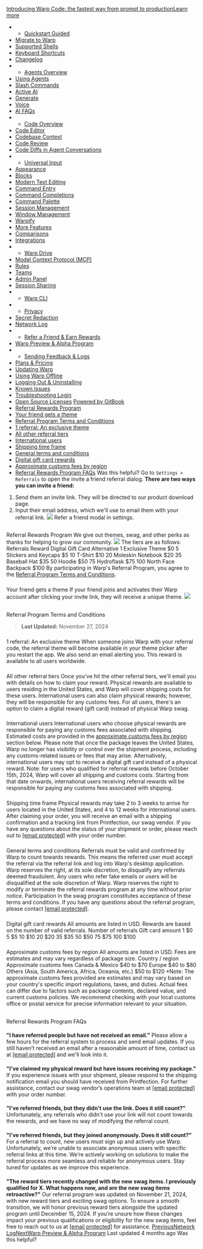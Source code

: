 [Introducing Warp Code: the fastest way from prompt to productionLearn more ](https://www.warp.dev/blog/introducing-warp-code-prompt-to-prod)
 * * [Quickstart Guided](/)
 * [Migrate to Warp](/getting-started/migrate-to-warp)
 * [Supported Shells](/getting-started/supported-shells)
 * [Keyboard Shortcuts](/getting-started/keyboard-shortcuts)
 * [Changelog](/getting-started/changelog)
 * * [Agents Overview](/agents/agents-overview)
 * [Using Agents](/agents/using-agents)
 * [Slash Commands](/agents/slash-commands)
 * [Active AI](/agents/active-ai)
 * [Generate](/agents/generate)
 * [Voice](/agents/voice)
 * [AI FAQs](/agents/ai-faqs)
 * * [Code Overview](/code/code-overview)
 * [Code Editor](/code/code-editor)
 * [Codebase Context](/code/codebase-context)
 * [Code Review](/code/code-review)
 * [Code Diffs in Agent Conversations](/code/reviewing-code)
 * * [Universal Input](/terminal/universal-input)
 * [Appearance](/terminal/appearance)
 * [Blocks](/terminal/blocks)
 * [Modern Text Editing](/terminal/editor)
 * [Command Entry](/terminal/entry)
 * [Command Completions](/terminal/command-completions)
 * [Command Palette](/terminal/command-palette)
 * [Session Management](/terminal/sessions)
 * [Window Management](/terminal/windows)
 * [Warpify](/terminal/warpify)
 * [More Features](/terminal/more-features)
 * [Comparisons](/terminal/comparisons)
 * [Integrations](/terminal/integrations-and-plugins)
 * * [Warp Drive](/knowledge-and-collaboration/warp-drive)
 * [Model Context Protocol (MCP)](/knowledge-and-collaboration/mcp)
 * [Rules](/knowledge-and-collaboration/rules)
 * [Teams](/knowledge-and-collaboration/teams)
 * [Admin Panel](/knowledge-and-collaboration/admin-panel)
 * [Session Sharing](/knowledge-and-collaboration/session-sharing)
 * * [Warp CLI](/developers/cli)
 * * [Privacy](/privacy/privacy)
 * [Secret Redaction](/privacy/secret-redaction)
 * [Network Log](/privacy/network-log)
 * * [Refer a Friend & Earn Rewards](/community/refer-a-friend)
 * [Warp Preview & Alpha Program](/community/warp-preview-and-alpha-program)
 * * [Sending Feedback & Logs](/support-and-billing/sending-us-feedback)
 * [Plans & Pricing](/support-and-billing/plans-and-pricing)
 * [Updating Warp](/support-and-billing/updating-warp)
 * [Using Warp Offline](/support-and-billing/using-warp-offline)
 * [Logging Out & Uninstalling](/support-and-billing/uninstalling-warp)
 * [Known Issues](/support-and-billing/known-issues)
 * [Troubleshooting Login](/support-and-billing/troubleshooting-login-issues)
 * [Open Source Licenses](/support-and-billing/licenses)
[Powered by GitBook](https://www.gitbook.com/?utm_source=content&utm_medium=trademark&utm_campaign=-MbqIgTw17KQvq_DQuRr)
 * [Referral Rewards Program](#referral-rewards-program)
 * [Your friend gets a theme](#your-friend-gets-a-theme)
 * [Referral Program Terms and Conditions](#referral-program-terms-and-conditions)
 * [1 referral: An exclusive theme](#id-1-referral-an-exclusive-theme)
 * [All other referral tiers](#all-other-referral-tiers)
 * [International users](#international-users)
 * [Shipping time frame](#shipping-time-frame)
 * [General terms and conditions](#general-terms-and-conditions)
 * [Digital gift card rewards](#digital-gift-card-rewards)
 * [Approximate customs fees by region](#approximate-customs-fees-by-region)
 * [Referral Rewards Program FAQs](#referral-rewards-program-faqs)
Was this helpful?
Go to `Settings > Referrals` to open the invite a friend referral dialog.
**There are two ways you can invite a friend:**
 1. Send them an invite link. They will be directed to our product download page.
 2. Input their email address, which we'll use to email them with your referral link.
![](https://docs.warp.dev/~gitbook/image?url=https%3A%2F%2F2297236823-files.gitbook.io%2F%7E%2Ffiles%2Fv0%2Fb%2Fgitbook-x-prod.appspot.com%2Fo%2Fspaces%252F-MbqIgTw17KQvq_DQuRr%252Fuploads%252Fgit-blob-1fe7c19128ea40ced49d95dd47b0e0b99c6d2195%252Frefer-a-friend.gif%3Falt%3Dmedia&width=768&dpr=4&quality=100&sign=b9f5b398&sv=2)
Refer a friend modal in settings.
## 
[](#referral-rewards-program)
Referral Rewards Program
We give out themes, swag, and other perks as thanks for helping to grow our community.
![](https://docs.warp.dev/~gitbook/image?url=https%3A%2F%2F2297236823-files.gitbook.io%2F%7E%2Ffiles%2Fv0%2Fb%2Fgitbook-x-prod.appspot.com%2Fo%2Fspaces%252F-MbqIgTw17KQvq_DQuRr%252Fuploads%252Fgit-blob-96efeb367acc1768ef3574701ef01e0e91479540%252Freferrals-swag.png%3Falt%3Dmedia&width=768&dpr=4&quality=100&sign=551cd8e6&sv=2)
The tiers are as follows:
Referrals
Reward
Digital Gift Card Alternative
1
Exclusive Theme
$0
5
Stickers and Keycaps
$5
10
T-Shirt
$10
20
Moleskin Notebook
$20
35
Baseball Hat
$35
50
Hoodie
$50
75
Hydroflask
$75
100
North Face Backpack
$100
By participating in Warp's Referral Program, you agree to the [Referral Program Terms and Conditions](/community/refer-a-friend#referral-program-terms-and-conditions).
### 
[](#your-friend-gets-a-theme)
Your friend gets a theme
If your friend joins and activates their Warp account after clicking your invite link, they will receive a unique theme.
![](https://docs.warp.dev/~gitbook/image?url=https%3A%2F%2F2297236823-files.gitbook.io%2F%7E%2Ffiles%2Fv0%2Fb%2Fgitbook-x-prod.appspot.com%2Fo%2Fspaces%252F-MbqIgTw17KQvq_DQuRr%252Fuploads%252Fgit-blob-0370341f89e09106a86e5af809aa693fa86dce9b%252Freceive_referral_theme.png%3Falt%3Dmedia&width=768&dpr=4&quality=100&sign=7bed9de4&sv=2)
## 
[](#referral-program-terms-and-conditions)
Referral Program Terms and Conditions
> **Last Updated:** November 27, 2024
### 
[](#id-1-referral-an-exclusive-theme)
1 referral: An exclusive theme
When someone joins Warp with your referral code, the referral theme will become available in your theme picker after you restart the app. We also send an email alerting you. This reward is available to all users worldwide.
### 
[](#all-other-referral-tiers)
All other referral tiers
Once you've hit the other referral tiers, we'll email you with details on how to claim your reward. Physical rewards are available to users residing in the United States, and Warp will cover shipping costs for these users. International users can also claim physical rewards; however, they will be responsible for any customs fees. For all users, there's an option to claim a digital reward (gift card) instead of physical Warp swag.
### 
[](#international-users)
International users
International users who choose physical rewards are responsible for paying any customs fees associated with shipping. Estimated costs are provided in the [approximate customs fees by region](/community/refer-a-friend#approximate-customs-fees-by-region) section below. Please note that once the package leaves the United States, Warp no longer has visibility or control over the shipment process, including any customs-related issues or fees that may arise.
Alternatively, international users may opt to receive a digital gift card instead of a physical reward.
Note: for users who qualified for referral rewards before October 15th, 2024, Warp will cover all shipping and customs costs. Starting from that date onwards, international users receiving referral rewards will be responsible for paying any customs fees associated with shipping.
### 
[](#shipping-time-frame)
Shipping time frame
Physical rewards may take 2 to 3 weeks to arrive for users located in the United States, and 4 to 12 weeks for international users. After claiming your order, you will receive an email with a shipping confirmation and a tracking link from Printfection, our swag vendor.
If you have any questions about the status of your shipment or order, please reach out to [[email protected]](/cdn-cgi/l/email-protection) with your order number.
### 
[](#general-terms-and-conditions)
General terms and conditions
Referrals must be valid and confirmed by Warp to count towards rewards. This means the referred user must accept the referral via the referral link and log into Warp's desktop application.
Warp reserves the right, at its sole discretion, to disqualify any referrals deemed fraudulent. Any users who refer fake emails or users will be disqualified at the sole discretion of Warp.
Warp reserves the right to modify or terminate the referral rewards program at any time without prior notice. Participation in the swag program constitutes acceptance of these terms and conditions.
If you have any questions about the referral program, please contact [[email protected]](/cdn-cgi/l/email-protection#2557404340575744495665524457550b414053).
### 
[](#digital-gift-card-rewards)
Digital gift card rewards
All amounts are listed in USD. Rewards are based on the number of valid referrals.
Number of referrals
Gift card amount
1
$0
5
$5
10
$10
20
$20
35
$35
50
$50
75
$75
100
$100
### 
[](#approximate-customs-fees-by-region)
Approximate customs fees by region
All amounts are listed in USD. Fees are estimates and may vary regardless of package size.
Country / region
Approximate customs fees
Canada & Mexico
$40 to $70
Europe
$40 to $80
Others (Asia, South America, Africa, Oceania, etc.)
$50 to $120
*Note: The approximate customs fees provided are estimates and may vary based on your country's specific import regulations, taxes, and duties. Actual fees can differ due to factors such as package contents, declared value, and current customs policies. We recommend checking with your local customs office or postal service for precise information relevant to your situation.
## 
[](#referral-rewards-program-faqs)
Referral Rewards Program FAQs
#### 
[](#i-have-referred-people-but-have-not-received-an-email)
**"I have referred people but have not received an email."**
Please allow a few hours for the referral system to process and send email updates. If you still haven’t received an email after a reasonable amount of time, contact us at [[email protected]](/cdn-cgi/l/email-protection#a3d1c6c5c6d1d1c2cfd0e3d4c2d1d38dc7c6d5) and we'll look into it.
#### 
[](#ive-claimed-my-physical-reward-but-have-issues-receiving-my-package)
**"I've claimed my physical reward but have issues receiving my package."**
If you experience issues with your shipment, please respond to the shipping notification email you should have received from Printfection. For further assistance, contact our swag vendor’s operations team at [[email protected]](/cdn-cgi/l/email-protection#62111712120d10162212100b0c16040701160b0d0c4c010d0f) with your order number.
#### 
[](#ive-referred-friends-but-they-didnt-use-the-link.-does-it-still-count)
**"I've referred friends, but they didn't use the link. Does it still count?"**
Unfortunately, any referrals who didn't use your link will not count towards the rewards, and we have no way of modifying the referral count.
#### 
[](#ive-referred-friends-but-they-joined-anonymously.-does-it-still-count)
**"I've referred friends, but they joined anonymously. Does it still count?"**
For a referral to count, new users must sign up and actively use Warp. Unfortunately, we’re unable to associate anonymous users with specific referral links at this time.
We’re actively working on solutions to make the referral process more seamless and reliable for anonymous users. Stay tuned for updates as we improve this experience.
#### 
[](#the-reward-tiers-recently-changed-with-the-new-swag-items.-i-previously-qualified-for-x.-what-happen)
**"The reward tiers recently changed with the new swag items. I previously qualified for X. What happens now, and are the new swag items retroactive?"**
Our referral program was updated on November 21, 2024, with new reward tiers and exciting swag options. To ensure a smooth transition, we will honor previous reward tiers alongside the updated program until December 15, 2024.
If you’re unsure how these changes impact your previous qualifications or eligibility for the new swag items, feel free to reach out to us at [[email protected]](/cdn-cgi/l/email-protection) for assistance.
[PreviousNetwork Log](/privacy/network-log)[NextWarp Preview & Alpha Program](/community/warp-preview-and-alpha-program)
Last updated 4 months ago
Was this helpful?